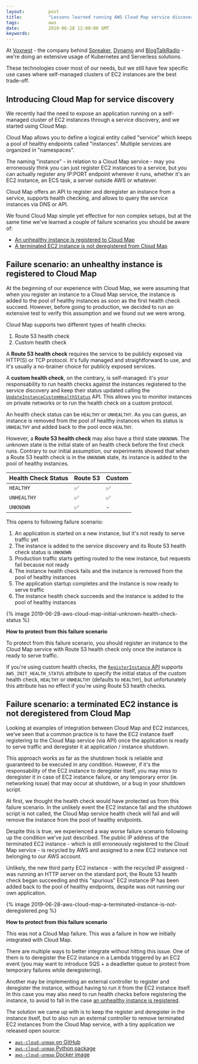 ```yaml
---
layout:         post
title:          "Lessons learned running AWS Cloud Map service discovery for EC2 instances"
tags:           aws
date:           2019-06-28 12:00:00 GMT
keywords:
---
```



At [Voxnest](https://www.voxnest.com) - the company behind [Spreaker](https://www.spreaker.com), [Dynamo](https://www.voxnest.com/dynamo/) and [BlogTalkRadio](http://www.blogtalkradio.com/) - we're doing an extensive usage of Kubernetes and Serverless solutions.

These technologies cover most of our needs, but we still have few specific use cases where self-managed clusters of EC2 instances are the best trade-off.


## Introducing Cloud Map for service discovery

We recently had the need to expose an application running on a self-managed cluster of EC2 instances through a service discovery, and we started using Cloud Map.

Cloud Map allows you to define a logical entity called "service" which keeps a pool of healthy endpoints called "instances". Multiple services are organized in "namespaces".

The naming "instance" - in relation to a Cloud Map service - may you erroneously think you can just register EC2 instances to a service, but you can actually register any IP:PORT endpoint wherever it runs, whether it's an EC2 instance, an ECS task, a server outside AWS or whatever.

Cloud Map offers an API to register and deregister an instance from a service, supports health checking, and allows to query the service instances via DNS or API.

We found Cloud Map simple yet effective for non complex setups, but at the same time we've learned a couple of failure scenarios you should be aware of:

- [An unhealthy instance is registered to Cloud Map](#failure-scenario-an-unhealthy-instance-is-registered-to-cloud-map)
- [A terminated EC2 instance is not deregistered from Cloud Map](#failure-scenario-a-terminated-ec2-instance-is-not-deregistered-from-cloud-map)


## Failure scenario: an unhealthy instance is registered to Cloud Map

At the beginning of our experience with Cloud Map, we were assuming that when you register an instance to a Cloud Map service, the instance is added to the pool of healthy instances as soon as the first health check succeed. However, before going to production, we decided to run an extensive test to verify this assumption and we found out we were wrong.

Cloud Map supports two different types of health checks:

1. Route 53 health check
2. Custom health check

A **Route 53 health check** requires the service to be publicly exposed via HTTP(S) or TCP protocol. It's fully managed and straightforward to use, and it's usually a no-brainer choice for publicly exposed services.

A **custom health check**, on the contrary, is self-managed: it's your responsability to run health checks against the instances registered to the service discovery and keep their status updated calling the [`UpdateInstanceCustomHealthStatus`](https://docs.aws.amazon.com/cloud-map/latest/api/API_UpdateInstanceCustomHealthStatus.html) API. This allows you to monitor instances on private networks or to run the health check on a custom protocol.

An health check status can be `HEALTHY` or `UNHEALTHY`. As you can guess, an instance is removed from the pool of healthy instances when its status is `UNHEALTHY` and added back to the pool once `HEALTHY`.

However, a **Route 53 health check** may also have a third state `UNKNOWN`. The unknown state is the initial state of an health check before the first check runs. Contrary to our initial assumption, our experiments showed that when a Route 53 health check is in the `UNKNOWN` state, its instance is added to the pool of healthy instances.

| Health Check Status | Route 53 | Custom |
| ------------------- | -------- | ------ |
| `HEALTHY`           | ✅       | ✅    |
| `UNHEALTHY`         | ✅       | ✅    |
| `UNKNOWN`           | ✅       | -     |

This opens to following failure scenario:

1. An application is started on a new instance, but it's not ready to serve traffic yet
2. The instance is added to the service discovery and its Route 53 health check status is `UNKNOWN`
3. Production traffic starts getting routed to the new instance, but requests fail because not ready
4. The instance health check fails and the instance is removed from the pool of healthy instances
5. The application startup completes and the instance is now ready to serve traffic
6. The instance health check succeeds and the instance is added to the pool of healthy instances

{% image 2019-06-28-aws-cloud-map-initial-unknown-health-check-status %}


**How to protect from this failure scenario**

To protect from this failure scenario, you should register an instance to the Cloud Map service with Route 53 health check only once the instance is ready to serve traffic.

If you're using custom health checks, the [`RegisterInstance` API](https://docs.aws.amazon.com/cloud-map/latest/api/API_RegisterInstance.html) supports `AWS_INIT_HEALTH_STATUS` attribute to specify the initial status of the custom health check, `HEALTHY` or `UNHEALTHY` (defaults to `HEALTHY`), but unfortunately this attribute has no effect if you're using Route 53 health checks.


## Failure scenario: a terminated EC2 instance is not deregistered from Cloud Map

Looking at examples of integration between Cloud Map and EC2 instances, we've seen that a common practice is to have the EC2 instance itself registering to the Cloud Map service (via API) once the application is ready to serve traffic and deregister it at application / instance shutdown.

This approach works as far as the shutdown hook is reliable and guaranteed to be executed in any condition. However, if it's the responsability of the EC2 instance to deregister itself, you may miss to deregister it in case of EC2 instance failure, or any temporary error (ie. networking issue) that may occur at shutdown, or a bug in your shutdown script.

At first, we thought the health check would have protected us from this failure scenario. In the unlikely event the EC2 instance fail and the shutdown script is not called, the Cloud Map service health check will fail and will remove the instance from the pool of healthy endpoints.

Despite this is true, we experienced a way worse failure scenario following up the condition we've just described. The public IP address of the terminated EC2 instance - which is still erroneously registered to the Cloud Map service - is recycled by AWS and assigned to a new EC2 instance not belonging to our AWS account.

Unlikely, the new third party EC2 instance - with the recycled IP assigned - was running an HTTP server on the standard port, the Route 53 health check began succeeding and this "spurious" EC2 instance IP has been added back to the pool of healthy endpoints, despite was not running our own application.

{% image 2019-06-28-aws-cloud-map-a-terminated-instance-is-not-deregistered.png %}


**How to protect from this failure scenario**

This was not a Cloud Map failure. This was a failure in how we initially integrated with Cloud Map.

There are multiple ways to better integrate without hitting this issue. One of them is to deregister the EC2 instance in a Lambda triggered by an EC2 event (you may want to introduce SQS + a deadletter queue to protect from temporary failures while deregistering).

Another may be implementing an external controller to register and deregister the instance, without having to run it from the EC2 instance itself. In this case you may also need to run health checks before registering the instance, to avoid to fall in the case [an unhealthy instance is registered](#failure-scenario-an-unhealthy-instance-is-registered-to-cloud-map).

The solution we came up with is to keep the register and deregister in the instance itself, but to also run an external controller to remove terminated EC2 instances from the Cloud Map service, with a tiny application we released open source:

- [`aws-cloud-unmap` on GitHub](https://github.com/spreaker/aws-cloud-unmap)
- [`aws-cloud-unmap` Python package](https://pypi.org/project/aws-cloud-unmap/)
- [`aws-cloud-unmap` Docker image](https://hub.docker.com/r/spreaker/aws-cloud-unmap/)

